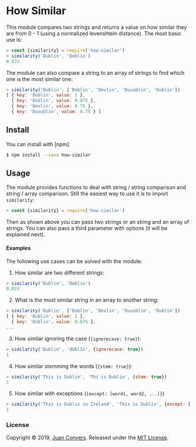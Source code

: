 # How Similar

This module compares two strings and returns a value on how similar they are from  0 - 1 (using a normalized levenshtein distance). The most basic use is:

```js
> const {similarity} = require('how-similar')
> similarity('Dublin', 'Doblin')
0.833
```

The module can also compare a string to an array of strings to find which one is the most similar one:

```js
> similarity('Dublin', ['Doblin', 'Devlin', 'Duuublin', 'Dublin'])
[ { key: 'Dublin', value: 1 },
  { key: 'Doblin', value: 0.875 },
  { key: 'Devlin', value: 0.75 },
  { key: 'Duuublin', value: 0.75 } ]
```

## Install

You can install with [npm]:

```sh
$ npm install --save how-similar
```
## Usage

The module provides functions to deal with string / string comparison and string / array comparison. Still the easiest way to use it is to import `similarity`:

```js
> const {similarity} = require('how-similar')
```

Then as shown above you can pass two strings or an string and an array of strings. You can also pass a third parameter with options (it will be explained next).

#### Examples

The following use cases can be solved with the module:

1. How similar are two different strings:

```js
> similarity('Dublin', 'Doblin')
0.833
```

2. What is the most similar string in an array to another string:

```js
> similarity('Dublin', ['Doblin', 'Devlin', 'Duuublin', 'Dublin'])
[ { key: 'Dublin', value: 1 },
  { key: 'Doblin', value: 0.875 },
...
```

3. How similar ignoring the case (`{ignorecase: true}`):

```js
> similarity('Dublin', 'dUblIn', {ignorecase: true})
1
```

4. How similar stemming the words (`{stem: true}`):

```js
> similarity('This is Dublin', 'Thi is Dublin', {stem: true})
1
```

5. How similar with exceptions (`{except: [word1, word2, ...]}`)

```js
> similarity('This is Dublin in Ireland', 'This is Dublin', {except: ['in', 'Ireland']})
1
```

### License

Copyright © 2019, [Juan Convers](https://juanconvers.com).
Released under the [MIT License](LICENSE).

